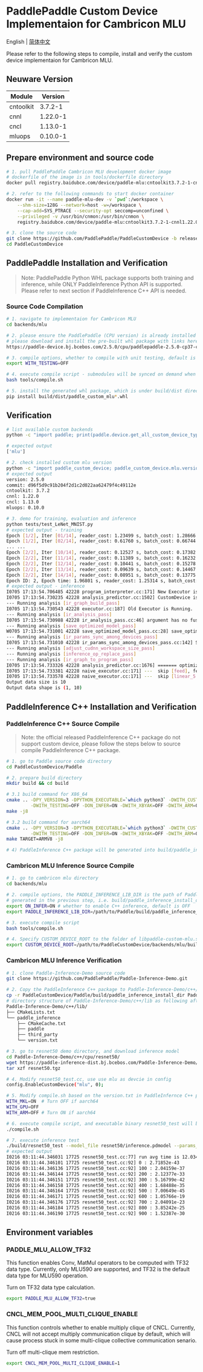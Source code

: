 # PaddlePaddle Custom Device Implementaion for Cambricon MLU

English | [简体中文](./README_cn.md)

Please refer to the following steps to compile, install and verify the custom device implementaion for Cambricon MLU.

## Neuware Version

| Module    | Version  |
| --------- | -------- |
| cntoolkit | 3.7.2-1  |
| cnnl      | 1.22.0-1 |
| cncl      | 1.13.0-1 |
| mluops    | 0.10.0-1 |

## Prepare environment and source code

```bash
# 1. pull PaddlePaddle Cambricon MLU development docker image
# dockerfile of the image is in tools/dockerfile directory
docker pull registry.baidubce.com/device/paddle-mlu:cntoolkit3.7.2-1-cnnl1.22.0-1-gcc82

# 2. refer to the following commands to start docker container
docker run -it --name paddle-mlu-dev -v `pwd`:/workspace \
    --shm-size=128G --network=host -w=/workspace \
    --cap-add=SYS_PTRACE --security-opt seccomp=unconfined \
    --privileged -v /usr/bin/cnmon:/usr/bin/cnmon \
    registry.baidubce.com/device/paddle-mlu:cntoolkit3.7.2-1-cnnl1.22.0-1-gcc82 /bin/bash

# 3. clone the source code
git clone https://github.com/PaddlePaddle/PaddleCustomDevice -b release/2.5
cd PaddleCustomDevice
```

## PaddlePaddle Installation and Verification

> Note: PaddlePaddle Python WHL package supports both training and inference, while ONLY PaddleInference Python API is supported. Please refer to next section if PaddleInference C++ API is needed.

### Source Code Compilation

```bash
# 1. navigate to implementaion for Cambricon MLU
cd backends/mlu

# 2. please ensure the PaddlePaddle (CPU version) is already installed
# please download and install the pre-built whl package with links here
https://paddle-device.bj.bcebos.com/2.5.0/cpu/paddlepaddle-2.5.0-cp37-cp37m-linux_x86_64.whl

# 3. compile options, whether to compile with unit testing, default is ON
export WITH_TESTING=OFF

# 4. execute compile script - submodules will be synced on demand when compile
bash tools/compile.sh

# 5. install the generated whl package, which is under build/dist directory
pip install build/dist/paddle_custom_mlu*.whl
```

## Verification

```bash
# list available custom backends
python -c "import paddle; print(paddle.device.get_all_custom_device_type())"

# expected output
['mlu']

# 2. check installed custom mlu version
python -c "import paddle_custom_device; paddle_custom_device.mlu.version()"
# expected output
version: 2.5.0
commit: d96f5d9c91b204f2d1c2d022aa62479f4c49112e
cntoolkit: 3.7.2
cnnl: 1.22.0
cncl: 1.13.0
mluops: 0.10.0

# 3. demo for training, evaluation and inference
python tests/test_LeNet_MNIST.py
# expected output - training
Epoch [1/2], Iter [01/14], reader_cost: 1.23499 s, batch_cost: 1.28666 s, ips: 3183.43983 samples/s, eta: 0:00:36
Epoch [1/2], Iter [02/14], reader_cost: 0.61760 s, batch_cost: 0.66744 s, ips: 6136.88837 samples/s, eta: 0:00:18
... ...
Epoch [2/2], Iter [10/14], reader_cost: 0.12527 s, batch_cost: 0.17382 s, ips: 23565.25098 samples/s, eta: 0:00:00
Epoch [2/2], Iter [11/14], reader_cost: 0.11389 s, batch_cost: 0.16232 s, ips: 25233.58550 samples/s, eta: 0:00:00
Epoch [2/2], Iter [12/14], reader_cost: 0.10441 s, batch_cost: 0.15278 s, ips: 26810.42007 samples/s, eta: 0:00:00
Epoch [2/2], Iter [13/14], reader_cost: 0.09639 s, batch_cost: 0.14467 s, ips: 28312.30064 samples/s, eta: 0:00:00
Epoch [2/2], Iter [14/14], reader_cost: 0.08951 s, batch_cost: 0.13775 s, ips: 29735.07966 samples/s, eta: 0:00:00
Epoch ID: 2, Epoch time: 1.96801 s, reader_cost: 1.25314 s, batch_cost: 1.92850 s, avg ips: 29138.02172 samples/s
# expected output - inference
I0705 17:13:54.706485 42228 program_interpreter.cc:171] New Executor is Running.
I0705 17:13:54.730235 42228 analysis_predictor.cc:1502] CustomDevice is enabled
--- Running analysis [ir_graph_build_pass]
I0705 17:13:54.730543 42228 executor.cc:187] Old Executor is Running.
--- Running analysis [ir_analysis_pass]
I0705 17:13:54.730988 42228 ir_analysis_pass.cc:46] argument has no fuse statis
--- Running analysis [save_optimized_model_pass]
W0705 17:13:54.731001 42228 save_optimized_model_pass.cc:28] save_optim_cache_model is turned off, skip save_optimized_model_pass
--- Running analysis [ir_params_sync_among_devices_pass]
I0705 17:13:54.731010 42228 ir_params_sync_among_devices_pass.cc:142] Sync params from CPU to mlu:0
--- Running analysis [adjust_cudnn_workspace_size_pass]
--- Running analysis [inference_op_replace_pass]
--- Running analysis [ir_graph_to_program_pass]
I0705 17:13:54.733326 42228 analysis_predictor.cc:1676] ======= optimize end =======
I0705 17:13:54.733381 42228 naive_executor.cc:171] ---  skip [feed], feed -> inputs
I0705 17:13:54.733578 42228 naive_executor.cc:171] ---  skip [linear_5.tmp_1], fetch -> fetch
Output data size is 10
Output data shape is (1, 10)
```

## PaddleInference C++ Installation and Verification

### PaddleInference C++ Source Compile

> Note: the official released PaddleInference C++ package do not support custom device, please follow the steps below to source compile PaddleInference C++ package.

```bash
# 1. go to Paddle source code directory
cd PaddleCustomDevice/Paddle

# 2. prepare build directory
mkdir build && cd build

# 3.1 build command for X86_64
cmake .. -DPY_VERSION=3 -DPYTHON_EXECUTABLE=`which python3` -DWITH_CUSTOM_DEVICE=ON \
         -DWITH_TESTING=OFF -DON_INFER=ON -DWITH_XBYAK=OFF -DWITH_ARM=OFF
make -j8

# 3.2 build command for aarch64
cmake .. -DPY_VERSION=3 -DPYTHON_EXECUTABLE=`which python3` -DWITH_CUSTOM_DEVICE=ON \
         -DWITH_TESTING=OFF -DON_INFER=ON -DWITH_XBYAK=OFF -DWITH_ARM=ON
make TARGET=ARMV8 -j8

# 4) PaddleInference C++ package will be generated into build/paddle_inference_install_dir directory
```

### Cambricon MLU Inference Source Compile
```bash
# 1. go to cambricon mlu directory
cd backends/mlu

# 2. compile options, the PADDLE_INFERENCE_LIB_DIR is the path of Paddle Inference C++ package
# generated in the previous step, i.e. build/paddle_inference_install_dir directory
export ON_INFER=ON # whether to enable C++ inference, default is OFF
export PADDLE_INFERENCE_LIB_DIR=/path/to/Paddle/build/paddle_inference_install_dir

# 3. execute compile script
bash tools/compile.sh

# 4. Specify CUSTOM_DEVICE_ROOT to the folder of libpaddle-custom-mlu.so
export CUSTOM_DEVICE_ROOT=/path/to/PaddleCustomDevice/backends/mlu/build
```

### Cambricon MLU Inference Verification

```bash
# 1. clone Paddle-Inference-Demo source code
git clone https://github.com/PaddlePaddle/Paddle-Inference-Demo.git

# 2. Copy the PaddleInference C++ package to Paddle-Inference-Demo/c++/lib
cp -r PaddleCustomDevice/Paddle/build/paddle_inference_install_dir Paddle-Inference-Demo/c++/lib/paddle_inference
# directory structure of Paddle-Inference-Demo/c++/lib as following after copy
Paddle-Inference-Demo/c++/lib/
├── CMakeLists.txt
└── paddle_inference
    ├── CMakeCache.txt
    ├── paddle
    ├── third_party
    └── version.txt

# 3. go to resnet50 demo directory, and download inference model
cd Paddle-Inference-Demo/c++/cpu/resnet50/
wget https://paddle-inference-dist.bj.bcebos.com/Paddle-Inference-Demo/resnet50.tgz
tar xzf resnet50.tgz

# 4. Modify resnet50_test.cc, use use mlu as devcie in config
config.EnableCustomDevice("mlu", 0);

# 5. Modify compile.sh based on the version.txt in PaddleInfernce C++ package
WITH_MKL=ON  # Turn OFF if aarch64
WITH_GPU=OFF
WITH_ARM=OFF # Turn ON if aarch64

# 6. execute compile script, and executable binary resnet50_test will be generated into build directory
./compile.sh

# 7. execute inference test
./build/resnet50_test --model_file resnet50/inference.pdmodel --params_file resnet50/inference.pdiparams --repeats 1000
# expected output
I0216 03:11:44.346031 17725 resnet50_test.cc:77] run avg time is 12.0345 ms
I0216 03:11:44.346101 17725 resnet50_test.cc:92] 0 : 2.71852e-43
I0216 03:11:44.346136 17725 resnet50_test.cc:92] 100 : 2.04159e-37
I0216 03:11:44.346144 17725 resnet50_test.cc:92] 200 : 2.12377e-33
I0216 03:11:44.346151 17725 resnet50_test.cc:92] 300 : 5.16799e-42
I0216 03:11:44.346158 17725 resnet50_test.cc:92] 400 : 1.68488e-35
I0216 03:11:44.346164 17725 resnet50_test.cc:92] 500 : 7.00649e-45
I0216 03:11:44.346171 17725 resnet50_test.cc:92] 600 : 1.05766e-19
I0216 03:11:44.346176 17725 resnet50_test.cc:92] 700 : 2.04091e-23
I0216 03:11:44.346184 17725 resnet50_test.cc:92] 800 : 3.85242e-25
I0216 03:11:44.346190 17725 resnet50_test.cc:92] 900 : 1.52387e-30
```

## Environment variables

### PADDLE_MLU_ALLOW_TF32
This function enables Conv, MatMul operators to be computed with TF32 data type. Currently, only MLU590 are supported, and TF32 is the default data type for MLU590 operation.

Turn on TF32 data type calculation.
```bash
export PADDLE_MLU_ALLOW_TF32=true
```

### CNCL_MEM_POOL_MULTI_CLIQUE_ENABLE
This function controls whether to enable multiply clique of CNCL. Currently, CNCL will not accept multiply communication clique by default, which will cause process stuck in some multi-clique collective communication senario.

Turn off multi-clique mem restriction.
```bash
export CNCL_MEM_POOL_MULTI_CLIQUE_ENABLE=1
```
